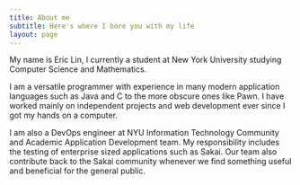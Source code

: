 ```yaml
---
title: About me
subtitle: Here's where I bore you with my life
layout: page
---
```


My name is Eric Lin, I currently a student at New York University studying Computer Science and Mathematics.

I am a versatile programmer with experience in many modern application languages such as Java and C to the more obscure ones like Pawn. I have worked mainly on independent projects and web development ever since I got my hands on a computer. 

I am also a DevOps engineer at NYU Information Technology Community and Academic Application Development team. My responsibility includes the testing of enterprise sized applications such as Sakai. Our team also contribute back to the Sakai community whenever we find something useful and beneficial for the general public.